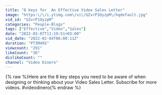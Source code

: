 ```yaml
---
title: "8 keys for  An Effective Video Sales Letter"
image: "https:\/\/i.ytimg.com\/vi\/GZvrP1OyzpM\/hqdefault.jpg"
vid_id: "GZvrP1OyzpM"
categories: "People-Blogs"
tags: ["Effective","Video","Sales"]
date: "2022-03-07T11:19:51+03:00"
vid_date: "2022-02-04T06:00:11Z"
duration: "PT3M49S"
viewcount: "291"
likeCount: "36"
dislikeCount: ""
channel: "Video Dinero"
---
```

{% raw %}Here are the 8 key steps you need to be aware of when designing or thinking about your Video Sales Letter. Subscribe for more videos. #videodinero{% endraw %}
